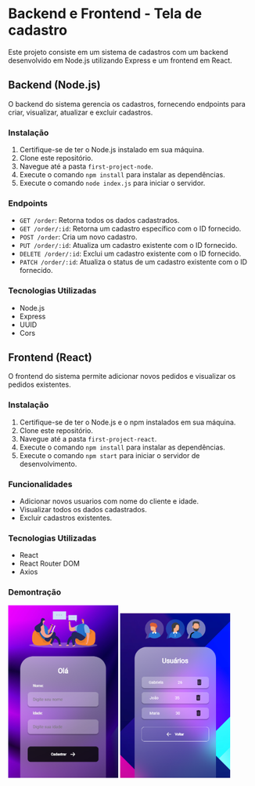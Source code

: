
# Backend e Frontend - Tela de cadastro

Este projeto consiste em um sistema de cadastros com um backend desenvolvido em Node.js utilizando Express e um frontend em React.

## Backend (Node.js)

O backend do sistema gerencia os cadastros, fornecendo endpoints para criar, visualizar, atualizar e excluir cadastros.

### Instalação

1. Certifique-se de ter o Node.js instalado em sua máquina.
2. Clone este repositório.
3. Navegue até a pasta `first-project-node`.
4. Execute o comando `npm install` para instalar as dependências.
5. Execute o comando `node index.js` para iniciar o servidor.

### Endpoints

- `GET /order`: Retorna todos os dados cadastrados.
- `GET /order/:id`: Retorna um cadastro específico com o ID fornecido.
- `POST /order`: Cria um novo cadastro.
- `PUT /order/:id`: Atualiza um cadastro existente com o ID fornecido.
- `DELETE /order/:id`: Exclui um cadastro existente com o ID fornecido.
- `PATCH /order/:id`: Atualiza o status de um cadastro existente com o ID fornecido.

### Tecnologias Utilizadas

- Node.js
- Express
- UUID
- Cors

## Frontend (React)

O frontend do sistema permite adicionar novos pedidos e visualizar os pedidos existentes.

### Instalação

1. Certifique-se de ter o Node.js e o npm instalados em sua máquina.
2. Clone este repositório.
3. Navegue até a pasta `first-project-react`.
4. Execute o comando `npm install` para instalar as dependências.
5. Execute o comando `npm start` para iniciar o servidor de desenvolvimento.

### Funcionalidades

- Adicionar novos usuarios com nome do cliente e idade.
- Visualizar todos os dados cadastrados.
- Excluir cadastros existentes.

### Tecnologias Utilizadas

- React
- React Router DOM
- Axios

### Demontração 
<div>
<img src="./assets/exemplo-home.png" alt="exemplo-home" width="225px">
<img src="./assets/exemplo-users.png" alt="exemplo-users" width="225px">
</div>
